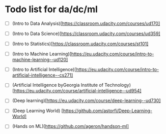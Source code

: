 # Todo list for da/dc/ml

- [ ] (Intro to Data Analysis)[https://classroom.udacity.com/courses/ud170]
- [ ] (Intro to Data Science)[https://classroom.udacity.com/courses/ud359]
- [ ] (Intro to Statistics)[https://classroom.udacity.com/courses/st101]

- [ ] (Intro to Machine Learning)[https://eu.udacity.com/course/intro-to-machine-learning--ud120]
- [ ] (Intro to Artificial Intelligence)[https://eu.udacity.com/course/intro-to-artificial-intelligence--cs271]
- [ ] (Artificial Intelligence byGeorgia Institute of Technology)[https://eu.udacity.com/course/artificial-intelligence--ud954]
- [ ] (Deep learning)[https://eu.udacity.com/course/deep-learning--ud730]

- [ ] (Deep Learning World) [https://github.com/astorfi/Deep-Learning-World] 
- [ ] (Hands on ML)[https://github.com/ageron/handson-ml]
